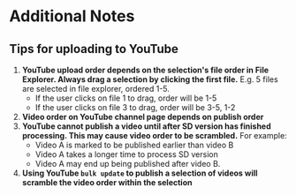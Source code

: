 # Additional Notes

## Tips for uploading to YouTube

1. **YouTube upload order depends on the selection's file order in File Explorer. Always drag a selection by clicking the first file.** E.g. 5 files are selected in file explorer, ordered 1-5. 
    * If the user clicks on file 1 to drag, order will be 1-5
    * If the user clicks on file 3 to drag, order will be 3-5, 1-2
2. **Video order on YouTube channel page depends on publish order**
3. **YouTube cannot publish a video until after SD version has finished processing. This may cause video order to be scrambled.** For example:
    * Video A is marked to be published earlier than video B
    * Video A takes a longer time to process SD version
    * Video A may end up being published after video B.
4. **Using YouTube `bulk update` to publish a selection of videos will scramble the video order within the selection**
